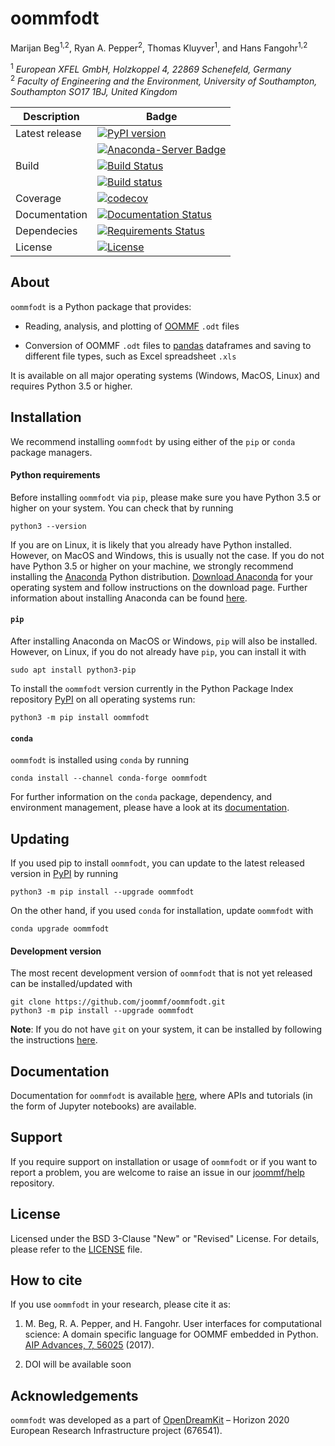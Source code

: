 # oommfodt
Marijan Beg<sup>1,2</sup>, Ryan A. Pepper<sup>2</sup>, Thomas Kluyver<sup>1</sup>, and Hans Fangohr<sup>1,2</sup>

<sup>1</sup> *European XFEL GmbH, Holzkoppel 4, 22869 Schenefeld, Germany*  
<sup>2</sup> *Faculty of Engineering and the Environment, University of Southampton, Southampton SO17 1BJ, United Kingdom*  

| Description | Badge |
| --- | --- |
| Latest release | [![PyPI version](https://badge.fury.io/py/oommfodt.svg)](https://badge.fury.io/py/oommfodt) |
|                | [![Anaconda-Server Badge](https://anaconda.org/conda-forge/oommfodt/badges/version.svg)](https://anaconda.org/conda-forge/oommfodt) |
| Build | [![Build Status](https://travis-ci.org/joommf/oommfodt.svg?branch=master)](https://travis-ci.org/joommf/oommfodt) |
|       |  [![Build status](https://ci.appveyor.com/api/projects/status/sr110qs3qj00yqib?svg=true)](https://ci.appveyor.com/project/marijanbeg/oommfodt) |
| Coverage | [![codecov](https://codecov.io/gh/joommf/oommfodt/branch/master/graph/badge.svg)](https://codecov.io/gh/joommf/oommfodt) |
| Documentation | [![Documentation Status](https://readthedocs.org/projects/oommfodt/badge/?version=latest)](http://oommfodt.readthedocs.io/en/latest/?badge=latest) |
| Dependecies | [![Requirements Status](https://requires.io/github/joommf/oommfodt/requirements.svg?branch=master)](https://requires.io/github/joommf/oommfodt/requirements/?branch=master) |
| License | [![License](https://img.shields.io/badge/License-BSD%203--Clause-blue.svg)](https://opensource.org/licenses/BSD-3-Clause) |

## About

`oommfodt` is a Python package that provides:

- Reading, analysis, and plotting of [OOMMF](https://math.nist.gov/oommf/) `.odt` files

- Conversion of OOMMF `.odt` files to [pandas](https://pandas.pydata.org) dataframes and saving to different file types, such as Excel spreadsheet `.xls`

It is available on all major operating systems (Windows, MacOS, Linux) and requires Python 3.5 or higher.

## Installation

We recommend installing `oommfodt` by using either of the `pip` or `conda` package managers.

#### Python requirements

Before installing `oommfodt` via `pip`, please make sure you have Python 3.5 or higher on your system. You can check that by running

    python3 --version

If you are on Linux, it is likely that you already have Python installed. However, on MacOS and Windows, this is usually not the case. If you do not have Python 3.5 or higher on your machine, we strongly recommend installing the [Anaconda](https://www.anaconda.com/) Python distribution. [Download Anaconda](https://www.anaconda.com/download) for your operating system and follow instructions on the download page. Further information about installing Anaconda can be found [here](https://conda.io/docs/user-guide/install/download.html).

#### `pip`

After installing Anaconda on MacOS or Windows, `pip` will also be installed. However, on Linux, if you do not already have `pip`, you can install it with

    sudo apt install python3-pip

To install the `oommfodt` version currently in the Python Package Index repository [PyPI](https://pypi.org/project/oommfodt/) on all operating systems run:

    python3 -m pip install oommfodt

#### `conda`

`oommfodt` is installed using `conda` by running

    conda install --channel conda-forge oommfodt

For further information on the `conda` package, dependency, and environment management, please have a look at its [documentation](https://conda.io/docs/). 

## Updating

If you used pip to install `oommfodt`, you can update to the latest released version in [PyPI](https://pypi.org/project/oommfodt/) by running

    python3 -m pip install --upgrade oommfodt

On the other hand, if you used `conda` for installation, update `oommfodt` with

    conda upgrade oommfodt

#### Development version

The most recent development version of `oommfodt` that is not yet released can be installed/updated with

    git clone https://github.com/joommf/oommfodt.git
    python3 -m pip install --upgrade oommfodt

**Note**: If you do not have `git` on your system, it can be installed by following the instructions [here](https://git-scm.com/book/en/v2/Getting-Started-Installing-Git).

## Documentation

Documentation for `oommfodt` is available [here](http://oommfodt.readthedocs.io/en/latest/?badge=latest), where APIs and tutorials (in the form of Jupyter notebooks) are available.

## Support

If you require support on installation or usage of `oommfodt` or if you want to report a problem, you are welcome to raise an issue in our [joommf/help](https://github.com/joommf/help) repository.

## License

Licensed under the BSD 3-Clause "New" or "Revised" License. For details, please refer to the [LICENSE](LICENSE) file.

## How to cite

If you use `oommfodt` in your research, please cite it as:

1. M. Beg, R. A. Pepper, and H. Fangohr. User interfaces for computational science: A domain specific language for OOMMF embedded in Python. [AIP Advances, 7, 56025](http://aip.scitation.org/doi/10.1063/1.4977225) (2017).

2. DOI will be available soon

## Acknowledgements

`oommfodt` was developed as a part of [OpenDreamKit](http://opendreamkit.org/) – Horizon 2020 European Research Infrastructure project (676541).
